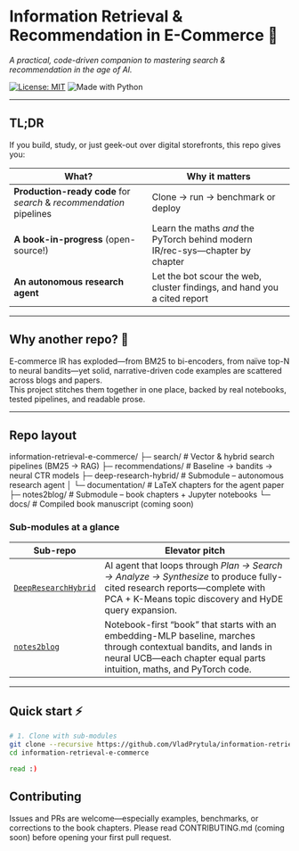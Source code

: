 # Information Retrieval & Recommendation in E-Commerce 🚀
*A practical, code-driven companion to mastering search & recommendation in the age of AI.*

[![License: MIT](https://img.shields.io/badge/License-MIT-green.svg)](LICENSE)
![Made with Python](https://img.shields.io/badge/Made%20with-Python-blue.svg)

---

## TL;DR

If you build, study, or just geek-out over digital storefronts, this repo gives you:

| What? | Why it matters |
|-------|----------------|
| **Production-ready code** for *search* & *recommendation* pipelines | Clone → run → benchmark or deploy |
| **A book-in-progress** (open-source!) | Learn the maths *and* the PyTorch behind modern IR/rec-sys—chapter by chapter |
| **An autonomous research agent** | Let the bot scour the web, cluster findings, and hand you a cited report |

---

## Why another repo? 🤔

E-commerce IR has exploded—from BM25 to bi-encoders, from naïve top-N to neural bandits—yet solid, narrative-driven code examples are scattered across blogs and papers.  
This project stitches them together in one place, backed by real notebooks, tested pipelines, and readable prose.

---

## Repo layout
information-retrieval-e-commerce/
├─ search/                # Vector & hybrid search pipelines (BM25 → RAG)
├─ recommendations/       # Baseline → bandits → neural CTR models
├─ deep-research-hybrid/  # Submodule – autonomous research agent
│   └─ documentation/     # LaTeX chapters for the agent paper
├─ notes2blog/            # Submodule – book chapters + Jupyter notebooks
└─ docs/                  # Compiled book manuscript (coming soon)

### Sub-modules at a glance

| Sub-repo | Elevator pitch |
|----------|----------------|
| [`DeepResearchHybrid`](https://github.com/VladPrytula/DeepResearchHybrid) | AI agent that loops through *Plan → Search → Analyze → Synthesize* to produce fully-cited research reports—complete with PCA + K-Means topic discovery and HyDE query expansion. |
| [`notes2blog`](https://github.com/VladPrytula/notes2blog) | Notebook-first “book” that starts with an embedding-MLP baseline, marches through contextual bandits, and lands in neural UCB—each chapter equal parts intuition, maths, and PyTorch code. |

---

## Quick start ⚡

```bash
# 1. Clone with sub-modules
git clone --recursive https://github.com/VladPrytula/information-retrieval-e-commerce.git
cd information-retrieval-e-commerce

read :)
```


## Contributing 

Issues and PRs are welcome—especially examples, benchmarks, or corrections to the book chapters.
Please read CONTRIBUTING.md (coming soon) before opening your first pull request.
